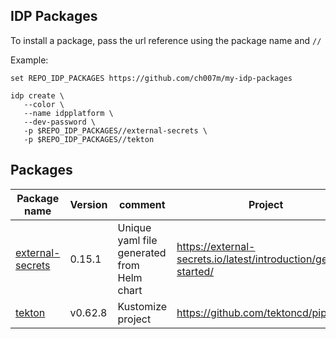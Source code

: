## IDP Packages

To install a package, pass the url reference using the package name and `//`

Example:
```shell
set REPO_IDP_PACKAGES https://github.com/ch007m/my-idp-packages

idp create \
   --color \
   --name idpplatform \
   --dev-password \
   -p $REPO_IDP_PACKAGES//external-secrets \
   -p $REPO_IDP_PACKAGES//tekton
```

## Packages

| Package name                         | Version | comment                                    | Project                                                          |
|--------------------------------------|---------|--------------------------------------------|------------------------------------------------------------------|
| [external-secrets](external-secrets) | 0.15.1  | Unique yaml file generated from Helm chart | https://external-secrets.io/latest/introduction/getting-started/ |
| [tekton](tekton)                     | v0.62.8 | Kustomize project                          | https://github.com/tektoncd/pipeline/                            